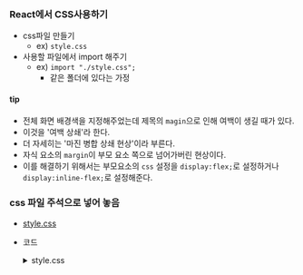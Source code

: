 ### React에서 CSS사용하기
- css파일 만들기
    - ex) `style.css`
- 사용할 파일에서 import 해주기
    - ex) `import "./style.css";`
        - 같은 폴더에 있다는 가정

#### tip
- 전체 화면 배경색을 지정해주었는데 제목의 `magin`으로 인해 여백이 생길 때가 있다.
- 이것을 '여백 상쇄'라 한다. 
- 더 자세히는 '마진 병합 상쇄 현상'이라 부른다.
- 자식 요소의 `margin`이 부모 요소 쪽으로 넘어가버린 현상이다.
- 이를 해결하기 위해서는 부모요소의 `css` 설정을 `display:flex;`로 설정하거나 `display:inline-flex;`로 설정해준다.

### css 파일 주석으로 넣어 놓음
- [style.css](../bucket_list/src/style.css)
- 코드
    <details>
    <summary>style.css</summary>
    <div markdown="1">
    
    ```css
    .App {
        background-color : #eee;
        height : 100vh;
        /* vh(vertical height)는 화면 비율 높이 단위 */
        width: 100vw;
        /* vw(vertical width)는 화면 비율 넓이 단위 */
        display : flex;
        /* flex를 주면 자신이 딱 필요한 만큼만 필요로 하기 때문에 대부분의 경우 높이와 넓이를 지정해주는게 이쁘다. */
        /* 지금같은 경우에는 전체가 아니라 아래 container에서 높이와 넓이를 따로 주었다. */
    }

    .container {
        background-color: #fff;
        width : 50vw;
        max-width: 350px;
        margin: auto;
        /* margin을 auto로 주면 좌우를 균등하게 밀어서 content가 가운데로 오게된다. (상하는 안밀어줌)*/
        height: 80vh;
        padding: 16px;
        /* 내부 간격 */
        border: 1px solid #ddd;
        /* 테두리 */
        border-radius: 5px;
        /* 테두리의 모서리를 둥글게 */

    }

    .container > h1 {
        /* className을 지정하지 않은 경우, 위와 같이 '.'을 넣지 않는다. */
        color: slateblue;
        text-align: center;
        /* 가운데 정렬 */
    }

    .container > .Line {
        margin: 16px 0px;
        /* margin의 파라미터가 2개일 때는 첫번째가 위아래, 두번째가 좌우이다. */

    }

    .list-item {
        padding: 16px;
        margin: 8px;
        background-color: aliceblue;
    }
    ```

    </div>
    </details>